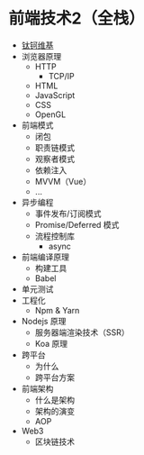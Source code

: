 # 前端技术2（全栈）

* [钛钶维基](./glossary.md)
* 浏览器原理
    * HTTP
        * TCP/IP
    * HTML
    * JavaScript
    * CSS
    * OpenGL
* 前端模式
    * 闭包
    * 职责链模式
    * 观察者模式
    * 依赖注入
    * MVVM（Vue）
    * ...
* 异步编程
    * 事件发布/订阅模式
    * Promise/Deferred 模式
    * 流程控制库
        * async
* 前端编译原理
    * 构建工具
    * Babel
* 单元测试
* 工程化
    * Npm & Yarn
* Nodejs 原理
    * 服务器端渲染技术（SSR）
    * Koa 原理
* 跨平台
    * 为什么
    * 跨平台方案
* 前端架构
    * 什么是架构
    * 架构的演变
    * AOP
* Web3
    * 区块链技术